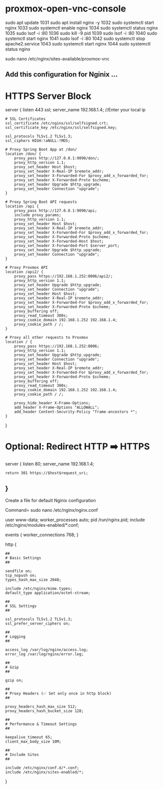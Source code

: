 # proxmox-open-vnc-console

sudo apt update
 1031  sudo apt install nginx -y
 1032  sudo systemctl start nginx
 1033  sudo systemctl enable nginx
 1034  sudo systemctl status nginx
 1035  sudo lsof -i :80
 1036  sudo kill -9 pid
 1039  sudo lsof -i :80
 1040  sudo systemctl start nginx
 1041  sudo lsof -i :80
 1042  sudo systemctl stop apache2.service 
 1043  sudo systemctl start nginx
 1044  sudo systemctl status nginx

sudo nano /etc/nginx/sites-available/proxmox-vnc 

Add this configuration for Nginix ...
----------------------------------------------------------------------------------
# HTTPS Server Block
server {
    listen 443 ssl;
    server_name 192.168.1.4;   //Enter your local ip

    # SSL Certificates
    ssl_certificate /etc/nginx/ssl/selfsigned.crt;
    ssl_certificate_key /etc/nginx/ssl/selfsigned.key;

    ssl_protocols TLSv1.2 TLSv1.3;
    ssl_ciphers HIGH:!aNULL:!MD5;

    # Proxy Spring Boot App at /don/
    location /don/ {
        proxy_pass http://127.0.0.1:9090/don/;
        proxy_http_version 1.1;
        proxy_set_header Host $host;
        proxy_set_header X-Real-IP $remote_addr;
        proxy_set_header X-Forwarded-For $proxy_add_x_forwarded_for;
        proxy_set_header X-Forwarded-Proto $scheme;
        proxy_set_header Upgrade $http_upgrade;
        proxy_set_header Connection "upgrade";
    }

    # Proxy Spring Boot API requests
    location /api {
        proxy_pass http://127.0.0.1:9090/api;
        include proxy_params;
        proxy_http_version 1.1;
        proxy_set_header Host $host;
        proxy_set_header X-Real-IP $remote_addr;
        proxy_set_header X-Forwarded-For $proxy_add_x_forwarded_for;
        proxy_set_header X-Forwarded-Proto $scheme;
        proxy_set_header X-Forwarded-Host $host;
        proxy_set_header X-Forwarded-Port $server_port;
        proxy_set_header Upgrade $http_upgrade;
        proxy_set_header Connection "upgrade";
    }

    # Proxy Proxmox API
    location /api2/ {
        proxy_pass https://192.168.1.252:8006/api2/;
        proxy_http_version 1.1;
        proxy_set_header Upgrade $http_upgrade;
        proxy_set_header Connection "upgrade";
        proxy_set_header Host $host;
        proxy_set_header X-Real-IP $remote_addr;
        proxy_set_header X-Forwarded-For $proxy_add_x_forwarded_for;
        proxy_set_header X-Forwarded-Proto $scheme;
        proxy_buffering off;
        proxy_read_timeout 300s;
        proxy_cookie_domain 192.168.1.252 192.168.1.4;
        proxy_cookie_path / /;
    }

    # Proxy all other requests to Proxmox
    location / {
        proxy_pass https://192.168.1.252:8006;
        proxy_http_version 1.1;
        proxy_set_header Upgrade $http_upgrade;
        proxy_set_header Connection "upgrade";
        proxy_set_header Host $host;
        proxy_set_header X-Real-IP $remote_addr;
        proxy_set_header X-Forwarded-For $proxy_add_x_forwarded_for;
        proxy_set_header X-Forwarded-Proto $scheme;
        proxy_buffering off;
        proxy_read_timeout 300s;
        proxy_cookie_domain 192.168.1.252 192.168.1.4;
        proxy_cookie_path / /;

        proxy_hide_header X-Frame-Options;
        add_header X-Frame-Options "ALLOWALL";
        add_header Content-Security-Policy "frame-ancestors *";
    }
}

# Optional: Redirect HTTP ➡️ HTTPS
server {
    listen 80;
    server_name 192.168.1.4;

    return 301 https://$host$request_uri;
}
------------------------------------------------------------------------------------------------------------------
Create a file for default Nginix configuration 
  
Command= sudo nano /etc/nginx/nginx.conf


user www-data;
worker_processes auto;
pid /run/nginx.pid;
include /etc/nginx/modules-enabled/*.conf;

events {
    worker_connections 768;
}

http {

    ##
    # Basic Settings
    ##

    sendfile on;
    tcp_nopush on;
    types_hash_max_size 2048;

    include /etc/nginx/mime.types;
    default_type application/octet-stream;

    ##
    # SSL Settings
    ##

    ssl_protocols TLSv1.2 TLSv1.3;
    ssl_prefer_server_ciphers on;

    ##
    # Logging
    ##

    access_log /var/log/nginx/access.log;
    error_log /var/log/nginx/error.log;

    ##
    # Gzip
    ##

    gzip on;

    ##
    # Proxy Headers (✅ Set only once in http block)
    ##

    proxy_headers_hash_max_size 512;
    proxy_headers_hash_bucket_size 128;

    ##
    # Performance & Timeout Settings
    ##

    keepalive_timeout 65;
    client_max_body_size 10M;

    ##
    # Include Sites
    ##

    include /etc/nginx/conf.d/*.conf;
    include /etc/nginx/sites-enabled/*;
}

